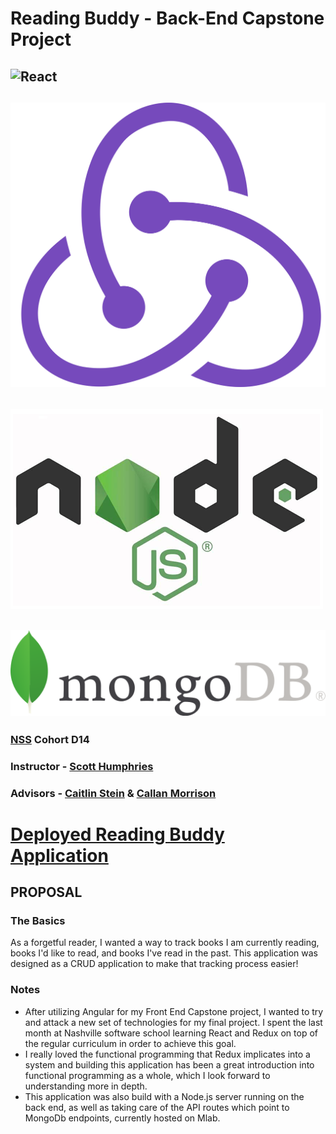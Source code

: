 # Reading Buddy - Back-End Capstone Project
## ![React](img/react.png)
## ![Redux](img/redux.png)
## ![Nodejs](img/nodejs.png)
## ![Mongo](img/mongo.png)
### [NSS](http://nashvillesoftwareschool.com/) Cohort D14
### Instructor - [Scott Humphries](https://github.com/sscotth) 
### Advisors - [Caitlin Stein](https://github.com/C-Stein) & [Callan Morrison](https://github.com/morecallan)

# [Deployed Reading Buddy Application](https://reading-buddy.herokuapp.com/)

## PROPOSAL
### The Basics
As a forgetful reader, I wanted a way to track books I am currently reading, books I'd like to read, and books I've read in the past. This application was designed as a CRUD application to make that tracking process easier!

### Notes
- After utilizing Angular for my Front End Capstone project, I wanted to try and attack a new set of technologies for my final project. I spent the last month at Nashville software school learning React and Redux on top of the regular curriculum in order to achieve this goal.
- I really loved the functional programming that Redux implicates into a system and building this application has been a great introduction into functional programming as a whole, which I look forward to understanding more in depth.
- This application was also build with a Node.js server running on the back end, as well as taking care of the API routes which point to MongoDb endpoints, currently hosted on Mlab.
